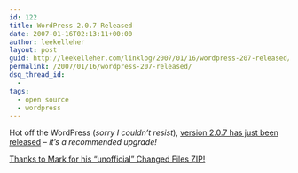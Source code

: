 ```yaml
---
id: 122
title: WordPress 2.0.7 Released
date: 2007-01-16T02:13:11+00:00
author: leekelleher
layout: post
guid: http://leekelleher.com/linklog/2007/01/16/wordpress-207-released/
permalink: /2007/01/16/wordpress-207-released/
dsq_thread_id:
  - 
tags:
  - open source
  - wordpress
---
```

Hot off the WordPress (_sorry I couldn&#8217;t resist_), [version 2.0.7 has just been released](http://wordpress.org/development/2007/01/wordpress-207/) &#8211; _it&#8217;s a recommended upgrade!_

[Thanks to Mark for his &#8220;unofficial&#8221; Changed Files ZIP!](http://markjaquith.wordpress.com/2007/01/15/wordpress-207-upgrade-changed-files-zip-changes-diff-changed-files-list/)